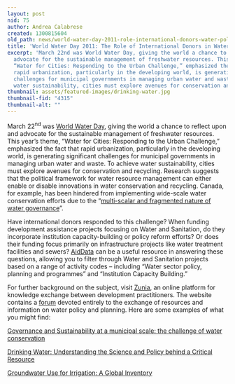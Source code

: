 ```yaml
---
layout: post
nid: 75
author: Andrea Calabrese
created: 1300815604
old_path: news/world-water-day-2011-role-international-donors-water-policy
title: 'World Water Day 2011: The Role of International Donors in Water Policy'
excerpt: 'March 22nd was World Water Day, giving the world a chance to reflect upon and
  advocate for the sustainable management of freshwater resources. This year’s theme,
  “Water for Cities: Responding to the Urban Challenge,” emphasized the fact that
  rapid urbanization, particularly in the developing world, is generating significant
  challenges for municipal governments in managing urban water and waste. To achieve
  water sustainability, cities must explore avenues for conservation and recycling.'
thumbnail: assets/featured-images/drinking-water.jpg
thumbnail-fid: "4315"
thumbnail-alt: ""
---
```


March 22<sup>nd</sup> was [World Water Day](http://www.worldwaterday.org/), giving the world a chance to reflect upon and advocate for the sustainable management of freshwater resources. This year’s theme, “Water for Cities: Responding to the Urban Challenge,” emphasized the fact that rapid urbanization, particularly in the developing world, is generating significant challenges for municipal governments in managing urban water and waste. To achieve water sustainability, cities must explore avenues for conservation and recycling. Research suggests that the political framework for water resource management can either enable or disable innovations in water conservation and recycling. Canada, for example, has been hindered from implementing wide-scale water conservation efforts due to the “[multi-scalar and fragmented nature of water governance](http://bit.ly/eEFqBo)”.

Have international donors responded to this challenge? When funding development assistance projects focusing on Water and Sanitation, do they incorporate institution capacity-building or policy reform efforts? Or does their funding focus primarily on infrastructure projects like water treatment facilities and sewers? [AidData](http://www.aiddata.org) can be a useful resource in answering these questions, allowing you to filter through Water and Sanitation projects based on a range of activity codes – including “Water sector policy, planning and programmes” and “Institution Capacity Building.”

For further background on the subject, visit [Zunia](http://www.zunia.org), an online platform for knowledge exchange between development practitioners. The website contains a [forum](http://zunia.org/cat/water/) devoted entirely to the exchange of resources and information on water policy and planning. Here are some examples of what you might find:

[Governance and Sustainability at a municipal scale: the challenge of water conservation](http://bit.ly/eEFqBo)

[Drinking Water: Understanding the Science and Policy behind a Critical Resource](http://bit.ly/fHkYSH)

[Groundwater Use for Irrigation: A Global Inventory](http://bit.ly/fCJ2Au)
